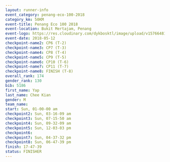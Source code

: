 ```yaml
--- 
layout: runner-info 
event_category: penang-eco-100-2018 
category_km: 50KM 
event-title: Penang Eco 100 2018 
event-location: Bukit Mertajam, Penang 
event-logo: https://res.cloudinary.com/dykbosktl/image/upload/v1576648106/Logo/Logo_lovxhg.jpg 
event-date: 2018-05-12 
checkpoint-name2: CP6 (T-2) 
checkpoint-name3: CP7 (T-3) 
checkpoint-name4: CP8 (T-4) 
checkpoint-name5: CP9 (T-5) 
checkpoint-name6: CP10 (T-6) 
checkpoint-name7: CP11 (T-7) 
checkpoint-name8: FINISH (T-8) 
overall_rank: 174
gender_rank: 130
bib: 5186
first_name: Yap
last_name: Chee Kian
gender: M
team_name: 
start: Sun, 01-00-00 am
checkpoint2: Sun, 03-16-09 am
checkpoint3: Sun, 07-15-50 am
checkpoint4: Sun, 09-32-09 am
checkpoint5: Sun, 12-03-03 pm
checkpoint6: 
checkpoint7: Sun, 04-37-32 pm
checkpoint8: Sun, 06-47-39 pm
finish: 17-47-39
status: FINISHER
--- 
```

